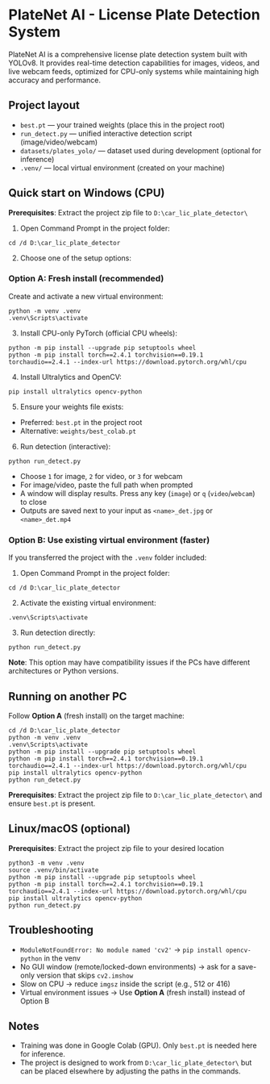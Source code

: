 # PlateNet AI - License Plate Detection System

PlateNet AI is a comprehensive license plate detection system built with YOLOv8. It provides real-time detection capabilities for images, videos, and live webcam feeds, optimized for CPU-only systems while maintaining high accuracy and performance.

## Project layout
- `best.pt` — your trained weights (place this in the project root)
- `run_detect.py` — unified interactive detection script (image/video/webcam)
- `datasets/plates_yolo/` — dataset used during development (optional for inference)
- `.venv/` — local virtual environment (created on your machine)

## Quick start on Windows (CPU)
**Prerequisites**: Extract the project zip file to `D:\car_lic_plate_detector\`

1) Open Command Prompt in the project folder:
```  
cd /d D:\car_lic_plate_detector
```

2) Choose one of the setup options:

### Option A: Fresh install (recommended)
Create and activate a new virtual environment:
```
python -m venv .venv
.venv\Scripts\activate
```

3) Install CPU-only PyTorch (official CPU wheels):
```
python -m pip install --upgrade pip setuptools wheel
python -m pip install torch==2.4.1 torchvision==0.19.1 torchaudio==2.4.1 --index-url https://download.pytorch.org/whl/cpu
```

4) Install Ultralytics and OpenCV:
```
pip install ultralytics opencv-python
```

5) Ensure your weights file exists:
- Preferred: `best.pt` in the project root
- Alternative: `weights/best_colab.pt`

6) Run detection (interactive):
```
python run_detect.py
```
- Choose `1` for image, `2` for video, or `3` for webcam
- For image/video, paste the full path when prompted
- A window will display results. Press any key (`image`) or `q` (`video`/`webcam`) to close
- Outputs are saved next to your input as `<name>_det.jpg` or `<name>_det.mp4`

### Option B: Use existing virtual environment (faster)
If you transferred the project with the `.venv` folder included:
1) Open Command Prompt in the project folder:
```
cd /d D:\car_lic_plate_detector
```

2) Activate the existing virtual environment:
```
.venv\Scripts\activate
```

3) Run detection directly:
```
python run_detect.py
```

**Note**: This option may have compatibility issues if the PCs have different architectures or Python versions.

## Running on another PC
Follow **Option A** (fresh install) on the target machine:
```
cd /d D:\car_lic_plate_detector
python -m venv .venv
.venv\Scripts\activate
python -m pip install --upgrade pip setuptools wheel
python -m pip install torch==2.4.1 torchvision==0.19.1 torchaudio==2.4.1 --index-url https://download.pytorch.org/whl/cpu
pip install ultralytics opencv-python
python run_detect.py
```

**Prerequisites**: Extract the project zip file to `D:\car_lic_plate_detector\` and ensure `best.pt` is present.

## Linux/macOS (optional)
**Prerequisites**: Extract the project zip file to your desired location

```
python3 -m venv .venv
source .venv/bin/activate
python -m pip install --upgrade pip setuptools wheel
python -m pip install torch==2.4.1 torchvision==0.19.1 torchaudio==2.4.1 --index-url https://download.pytorch.org/whl/cpu
pip install ultralytics opencv-python
python run_detect.py
```

## Troubleshooting
- `ModuleNotFoundError: No module named 'cv2'` → `pip install opencv-python` in the venv
- No GUI window (remote/locked-down environments) → ask for a save-only version that skips `cv2.imshow`
- Slow on CPU → reduce `imgsz` inside the script (e.g., 512 or 416)
- Virtual environment issues → Use **Option A** (fresh install) instead of Option B

## Notes
- Training was done in Google Colab (GPU). Only `best.pt` is needed here for inference.
- The project is designed to work from `D:\car_lic_plate_detector\` but can be placed elsewhere by adjusting the paths in the commands.
